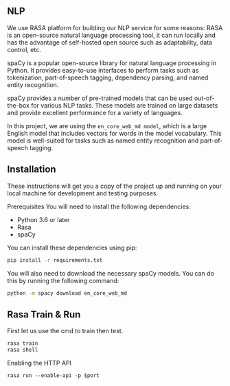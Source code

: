 ## NLP 
We use RASA platform for building our NLP service  for some reasons: RASA is an open-source natural language processing tool, it can run locally and has the advantage of self-hosted open source such as adaptability, data control, etc.

spaCy is a popular open-source library for natural language processing in Python. It provides easy-to-use interfaces to perform tasks such as tokenization, part-of-speech tagging, dependency parsing, and named entity recognition.

spaCy provides a number of pre-trained models that can be used out-of-the-box for various NLP tasks. These models are trained on large datasets and provide excellent performance for a variety of languages.

In this project, we are using the `en_core_web_md model`, which is a large English model that includes vectors for words in the model vocabulary. This model is well-suited for tasks such as named entity recognition and part-of-speech tagging.

## Installation 
These instructions will get you a copy of the project up and running on your local machine for development and testing purposes.

Prerequisites
You will need to install the following dependencies:
- Python 3.6 or later
- Rasa
- spaCy

You can install these dependencies using pip:
```sh
pip install -r requirements.txt
```
You will also need to download the necessary spaCy models. You can do this by running the following command:
```sh
python -m spacy download en_core_web_md
```
## Rasa Train & Run
First let us use the cmd to train then test. 
```sh
rasa train
rasa shell
``` 
Enabling the HTTP API
```diff
rasa run --enable-api -p $port
```